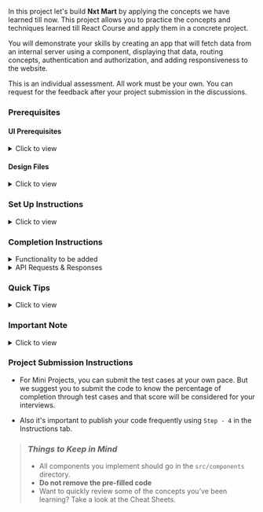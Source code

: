 In this project let's build **Nxt Mart** by applying the concepts we have learned till now. This project allows you to practice the concepts and techniques learned till React Course and apply them in a concrete project.

You will demonstrate your skills by creating an app that will fetch data from an internal server using a component, displaying that data, routing concepts, authentication and authorization, and adding responsiveness to the website.

This is an individual assessment. All work must be your own. You can request for the feedback after your project submission in the discussions.

### Prerequisites

#### UI Prerequisites

<details>
<summary>Click to view</summary>

- What is Figma?
  - Figma is a vector graphics editor and prototyping tool which is primarily web-based. You can check more info on the <a href="https://www.figma.com/" target="_blank">Website</a>.
- Create a Free account in Figma
  - Kindly follow the instructions as shown in <a href="https://www.youtube.com/watch?v=hrHL2VLMl7g&t=37s" target="_blank">this</a> video to create a Free Figma account.
- How to Check CSS in Figma?
  - Kindly follow the instructions as shown in <a href="https://www.youtube.com/watch?v=B242nuM3y2s" target="_blank">this</a> video to check CSS in the Figma screen.
- Export Images in Figma screen
  - Kindly follow the instructions as shown in <a href="https://www.youtube.com/watch?v=NpzL1MONwaw" target="_blank">this</a> video to export images from the Figma screen.
  - Check <a href="https://help.designlab.com/hc/en-us/articles/360011111873-How-do-I-export-images-and-pdfs-from-Sketch-or-Figma-" target="_blank">this</a> reference docs to export images in Figma screen.

</details>

#### Design Files

<details>
<summary>Click to view</summary>

- You can check the **Design Files** for different devices <a href="https://www.figma.com/file/lCzPVizW4X1jLqM0niXYkp/Mini-Project---NxtMart" target="_blank">here</a>.

</details>

### Set Up Instructions

<details>
<summary>Click to view</summary>

- Download dependencies by running `npm install`
- Start up the app using `npm start`
</details>

### Completion Instructions

<details>
<summary>Functionality to be added</summary>
<br/>
The app must have the following functionalities

- **Login Route**

  - When an invalid credentials are provided and the **Login** button is clicked, then the respective error message received from the response should be displayed
  - When a valid credentials are provided and the **Login** button is clicked, then the page should be navigated to the Home Route
  - When an _unauthenticated_ user tries to access the Home Route and Cart Route, then the page should be navigated to Login Route
  - When an _authenticated_ user tries to access the Home Route and Cart Route, then the page should be navigated to the respective route
  - When an _authenticated_ user tries to access the Login Route, then the page should be navigated to the Home Route
  - When the **Show Password** checkbox is checked, then the password should be shown
  - When the **Show Password** checkbox is unchecked, then the password should be masked

- **Home Route**

  - When an authenticated user opens the Home Route,

    - An HTTP GET request should be made to **nxtMartApiUrl**

      - **_loader_** should be displayed while fetching the data
      - After the data is fetched successfully,
        - Users should be able to see product items list as product category wise as shown in the figma screens.
        - Users should be able to see the `Add` button in each product item.
        - If user clicked on the `Add` button in each product item then the users should be able to see the increase and decrease quantity count in each product item.
        - If user attempts to reduce the quantity count to "0" will revert the display to the `Add` button.
        - Users should be able to increase or decrease their each product item quantity.
        - Users should be able to see panel on the left side of the page that should display different product categories.
        - Users should be able to scroll the each category product items horizontally as shown in the figma screen.
        - If the user selected the product category item on the left side panel based on that the product items list will be visible at the top of the page.
      - If the HTTP GET request made is unsuccessful, then the failure view should be displayed as shown in the Figma
        - When the **Retry** button is clicked, an HTTP GET request should be made to **nxtMartApiUrl**.

- **Cart Route**

  - Users should be able to select the Cart link in the navbar and be able to view their selected product items, each product item quantity, and price of each product item in a separate page.
  - Users should be able to increase or decrease their each product item quantity and price should increase or decrease appropriately.
  - Users should be able to see their order total as shown in figma.
  - Users should be able to see the footer as shown in figma.
  - Users should be able to see Cart with highlighted text in Navbar.
  - Users should be able to see Cart Items even after the app is refreshed, store the data in **<u>Local Storage</u>**.

- **Not Found Route**

  - When a random path is provided as the URL, then the page should navigate to the Not Found Route.

- **Header**

  - When the **website logo** image in the Header is clicked, the page should be navigated to the Home Route.
  - When the **Logout** button in the Header is clicked in Home or Cart Route, then the page should be navigated to the Login Route.

- Users should be able to view the website responsively in mobile view, tablet view as well

  </details>

<details>
<summary>API Requests & Responses</summary>
<br/>

**loginApiUrl**

#### API: `https://apis.ccbp.in/login`

#### Method: `POST`

#### Request:

```json
{
  "username": "rahul",
  "password": "rahul@2021"
}
```

#### Description:

Returns a response based on the credentials provided

#### Sample Success Response

```json
{
  "jwt_token": "eyJhbGciOiJIUzI1NiIsInR5cCI6IkpXVCJ9.eyJ1c2VybmFtZSI6InJhaHVsIiwicm9sZSI6IlBSSU1FX1VTRVIiLCJpYXQiOjE2MTk2Mjg2MTN9. nZDlFsnSWArLKKeF0QbmdVfLgzUbx1BGJsqa2kc_21Y"
}
```

#### Sample Failure Response

```json
{
  "status_code": 404,
  "error_msg": "Username is not found"
}
```

**nxtMartApiUrl**

#### API: `https://run.mocky.io/v3/947e05e1-cd6a-4af9-93e7-0727fba9fec4`

#### Method: `GET`

#### Description:

Returns a response containing the list of all questions

#### Sample Response

```json
{
  "title": "E-Commerce",
  "categories": [
    {
      "name": "Fruits & Vegetables",
      "products": [
        {
          "id": 1,
          "name": "Orange",
          "weight": "1kg",
          "price": "₹100",
          "image": "https://new-assets.ccbp.in/frontend/react-js/nxt-mart-app/image_1.jpg"
        },
        "..."
      ]
    "..."
    }
  ]
}
```

</details>

### Quick Tips

<details>
<summary>Click to view</summary>

- Use **HTML Hyperlinks** To navigate to the respective product item lists at the top of the page.

- Use **CSS Stylings** To display each category's product items in a horizontal scroll format.

</details>

### Important Note

<details>
<summary>Click to view</summary>

<br/>

**The following instructions are required for the tests to pass**

- **Note:**

  - Don't use any third-party packages other than packages mentioned in the **Quick Tips**
  - Use media queries for responsiveness. Instead of rendering the same elements twice for responsiveness.
  - For Mini Projects, You have to use HTML elements to style the React Components. Usage of `styled-components` (CSS in JS) to style React components are not supported in Mini Projects. Test cases won't be passed, if you use styled components.
  - Refer to the below Example for the usage of `data-testid` in the HTML elements
    - Example: `<div data-testid="questionItem" className="question-item"/>`

- **Routes**

  - `Login` Route should consist of `/login` in the URL path
  - `Home` Route should consist of `/` in the URL path
  - `Cart` Route should consist of `/cart` in the URL path

- **Header**

  - The Nxt Mart Logo image in Header should consist of alt attribute value as `website logo`

- **Login Route**

  - The Nxt Mart Logo image should consist of alt attribute value as `login website logo`
  - The Cookies should be set by using the key name `jwt_token`.

- **Home Route**

  - The Nxt Mart image in Navbar should consist of alt text as `website logo`.
  - The add button of the each product item should contain the data-testid with value as `add-button`.
  - Each product item in the product items list should contain the data-testid with value as `product`.
  - The Count of the each product item quantity should contain the data test id with value as `active-count`.
  - The Button which is used to decrement the product item count should contain the test id with value as `decrement-count`.
  - The Button which is used to increment the product item count should contain the test id with value as `increment-count`.
  - The Failure View image should consist of alt attribute value as `failure view`
  - Wrap the `Loader` component with an HTML container element and add the `data-testid` attribute value as **loader** to it

  ```jsx
  <div className="loader-container" data-testid="loader">
    <Loader type="ThreeDots" color="#263868" height={50} width={50} />
  </div>
  ```

- **Cart Route**

  - You have to store the cart data in **<u>Local Storage</u>** only.
  - Add items to Local Storage by using the key name `cartData`.
  - Each cart item in the Cart Route should contain the data-testid with value as `cartItem`.
  - The Button which is used to decrement the food item count should contain the test id with value as `decrement-quantity`.
  - The Button which is used to increment the food item count should contain the test id with value as `increment-quantity`.
  - The quantity of the food item in the Cart Should contain the test id with the value as `item-quantity`.
  - The Total price value should contain the test id with the value as `total-price`.
  - The image in the Empty Cart view should contain the alt text as `empty cart`.
  - Each cart item in the `cartData` should have the key names as mentioned in the given example format strictly.

    Example:

```json
{
  "id": 1,
  "name": "Orange",
  "weight": "1kg",
  "price": "₹100",
  "image": "https://new-assets.ccbp.in/frontend/react-js/nxt-mart-app/image_1.jpg",
  "count": 2
}
```

- **Not Found Route**
  - The Not Found image should consist of alt attribute value as `not found`

</details>

### Project Submission Instructions

- For Mini Projects, you can submit the test cases at your own pace. But we suggest you to submit the code to know the percentage of completion through test cases and that score will be considered for your interviews.

- Also it's important to publish your code frequently using `Step - 4` in the Instructions tab.

> ### _Things to Keep in Mind_
>
> - All components you implement should go in the `src/components` directory.
> - **Do not remove the pre-filled code**
> - Want to quickly review some of the concepts you’ve been learning? Take a look at the Cheat Sheets.
